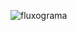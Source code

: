 
![fluxograma](https://user-images.githubusercontent.com/104045633/168193598-98ecc8aa-bf4f-4255-b240-112acd7a7e0d.png)
